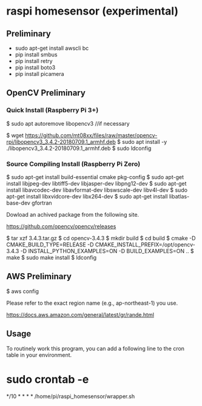 # raspi homesensor (experimental)

## Preliminary

- sudo apt-get install awscli bc
- pip install smbus 
- pip install retry
- pip install boto3
- pip install picamera

## OpenCV Preliminary

### Quick Install (Raspberry Pi 3+)

$ sudo apt autoremove libopencv3 //if necessary

$ wget https://github.com/mt08xx/files/raw/master/opencv-rpi/libopencv3_3.4.2-20180709.1_armhf.deb
$ sudo apt install -y ./libopencv3_3.4.2-20180709.1_armhf.deb
$ sudo ldconfig

### Source Compiling Install (Raspberry Pi Zero)

$ sudo apt-get install build-essential cmake pkg-config
$ sudo apt-get install libjpeg-dev libtiff5-dev libjasper-dev libpng12-dev
$ sudo apt-get install libavcodec-dev libavformat-dev libswscale-dev libv4l-dev
$ sudo apt-get install libxvidcore-dev libx264-dev
$ sudo apt-get install libatlas-base-dev gfortran

Dowload an achived package from the following site.

https://github.com/opencv/opencv/releases

$ tar xzf 3.4.3.tar.gz
$ cd opencv-3.4.3
$ mkdir build
$ cd build
$ cmake -D CMAKE_BUILD_TYPE=RELEASE -D CMAKE_INSTALL_PREFIX=/opt/opencv-3.4.3 -D INSTALL_PYTHON_EXAMPLES=ON -D BUILD_EXAMPLES=ON ..
$ make
$ sudo make install
$ ldconfig

## AWS Preliminary

$ aws config

Please refer to the exact region name (e.g., ap-northeast-1) you use.

https://docs.aws.amazon.com/general/latest/gr/rande.html

## Usage

To routinely work this program, you can add a following line to the cron table in your environment.

# sudo crontab -e

*/10 * * * * /home/pi/raspi_homesensor/wrapper.sh
